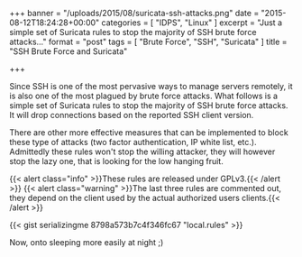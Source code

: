 +++
banner = "/uploads/2015/08/suricata-ssh-attacks.png"
date = "2015-08-12T18:24:28+00:00"
categories = [ "IDPS", "Linux" ]
excerpt = "Just a simple set of Suricata rules to stop the majority of SSH brute force attacks..."
format = "post"
tags = [ "Brute Force", "SSH", "Suricata" ]
title = "SSH Brute Force and Suricata"

+++

Since SSH is one of the most pervasive ways to manage servers remotely, it is also one of the most plagued by brute force attacks. What follows is a simple set of Suricata rules to stop the majority of SSH brute force attacks. It will drop connections based on the reported SSH client version.

<!--more-->

There are other more effective measures that can be implemented to block these type of attacks (two factor authentication, IP white list, etc.). Admittedly these rules won't stop the willing attacker, they will however stop the lazy one, that is looking for the low hanging fruit.

{{< alert class="info" >}}These rules are released under GPLv3.{{< /alert >}}
{{< alert class="warning" >}}The last three rules are commented out, they depend on the client used by the actual authorized users clients.{{< /alert >}}

{{< gist serializingme 8798a573b7c4f346fc67 "local.rules" >}}

Now, onto sleeping more easily at night ;)